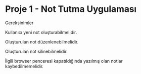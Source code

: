# Proje 1 - Not Tutma Uygulaması

Gereksinimler

Kullanıcı yeni not oluşturabilmelidir.

Oluşturulan not düzenlenebilmelidir.

Oluşturulan not silinebilmelidir.

İlgili browser penceresi kapatıldığında yazılmış olan notlar kaybedilmemelidir.
